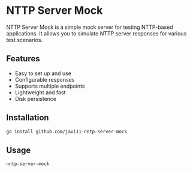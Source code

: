 # NTTP Server Mock

NTTP Server Mock is a simple mock server for testing NTTP-based applications. It allows you to simulate NTTP server responses for various test scenarios.

## Features

- Easy to set up and use
- Configurable responses
- Supports multiple endpoints
- Lightweight and fast
- Disk persistence

## Installation

```bash
go install github.com/javi11-nntp-server-mock
```

## Usage

```bash
nntp-server-mock
```
